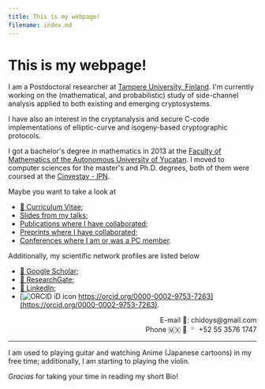 ```yaml
---
title: This is my webpage!
filename: index.md
--- 
```


# This is my webpage!

I am a Postdoctoral researcher at [Tampere University, Finland](https://www.tuni.fi/en). I'm currently working on the (mathematical, and probabilistic) study of side-channel analysis applied to both existing and emerging cryptosystems. 

I have also an interest in the cryptanalysis and secure C-code implementations of elliptic-curve and isogeny-based cryptographic protocols.

I got a bachelor's degree in mathematics in 2013 at the [Faculty of Mathematics of the Autonomous University of Yucatan](https://www.matematicas.uady.mx/). I moved to computer sciences for the master's and Ph.D. degrees, both of them were coursed at the [Cinvestav - IPN](https://www.cs.cinvestav.mx/en).

Maybe you want to take a look at  
- [&#128196; Curriculum Vitae](pdfs/CV-ChiDominguez.pdf);
- [Slides from my talks](slides.md);
- [Publications where I have collaborated](publications.md);
- [Preprints where I have collaborated](preprints.md);
- [Conferences where I am or was a PC member](pcmember.md).

Additionally, my scientific network profiles are listed below
- [&#128279; Google Scholar](https://scholar.google.com/citations?user=a3bmRrwAAAAJ);
- [&#128279; ResearchGate](https://www.researchgate.net/profile/Jesus_Javier_Chi-Dominguez);
- [&#128279; LinkedIn](https://www.linkedin.com/in/jesus-javier-chi-dominguez-1b4282108/);
- [![ORCID iD icon](https://orcid.org/sites/default/files/images/orcid_16x16.png) https://orcid.org/0000-0002-9753-7263](https://orcid.org/0000-0002-9753-7263).

<div align="right">
E-mail &#x1F4E7;: chidoys&#x40;gmail.com
<br>
Phone &#127474;&#127485; &#128241; <img alt="WhatsApp icon" src="images/icons/WhatsApp_Logo_3.png" style="width:16px;height:16px;"> +52 55 3576 1747
<!-- Phone &#127467;&#127470; &#128241;: -->

</div>

---

I am used to playing guitar and watching Anime (Japanese cartoons) in my free time; additionally, I am starting to playing the violin.

_Gracias_ for taking your time in reading my short Bio!
